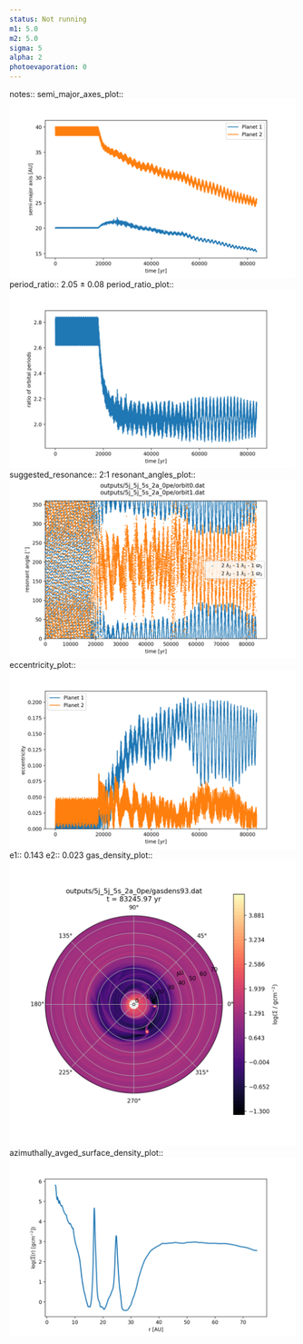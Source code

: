 ```yaml
---
status: Not running
m1: 5.0
m2: 5.0
sigma: 5
alpha: 2
photoevaporation: 0
---
```


notes::
semi_major_axes_plot:: ![semi_major_axes_5j_5j_5s_2a_0pe.png](plots/semi_major_axes/semi_major_axes_5j_5j_5s_2a_0pe.png)
period_ratio:: 2.05 ± 0.08
period_ratio_plot:: ![period_ratio_5j_5j_5s_2a_0pe.png](plots/period_ratio/period_ratio_5j_5j_5s_2a_0pe.png)
suggested_resonance:: 2:1
resonant_angles_plot:: ![resonant_angles_5j_5j_5s_2a_0pe.png](plots/resonant_angles/resonant_angles_5j_5j_5s_2a_0pe.png)
eccentricity_plot:: ![eccentricity_5j_5j_5s_2a_0pe.png](plots/eccentricity/eccentricity_5j_5j_5s_2a_0pe.png)
e1:: 0.143
e2:: 0.023
gas_density_plot:: ![gas_density_5j_5j_5s_2a_0pe.png](plots/gas_density/gas_density_5j_5j_5s_2a_0pe.png)
azimuthally_avged_surface_density_plot:: ![azimuthally_avged_surface_density_5j_5j_5s_2a_0pe.png](plots/azimuthally_avged_surface_density/azimuthally_avged_surface_density_5j_5j_5s_2a_0pe.png)
